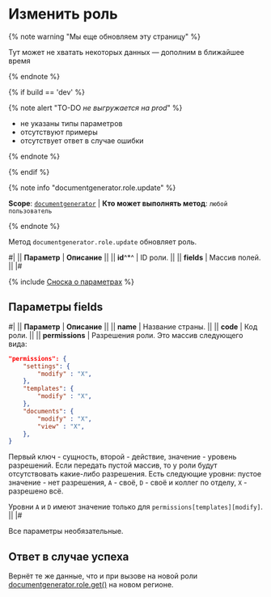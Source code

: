 # Изменить роль

{% note warning "Мы еще обновляем эту страницу" %}

Тут может не хватать некоторых данных — дополним в ближайшее время

{% endnote %}

{% if build == 'dev' %}

{% note alert "TO-DO _не выгружается на prod_" %}

- не указаны типы параметров
- отсутствуют примеры
- отсутствует ответ в случае ошибки

{% endnote %}

{% endif %}

{% note info "documentgenerator.role.update" %}

**Scope**: [`documentgenerator`](../../scopes/permissions.md) | **Кто может выполнять метод**: `любой пользователь`

{% endnote %}

Метод `documentgenerator.role.update` обновляет роль. 

#|
|| **Параметр** | **Описание** ||
|| **id**^*^ | ID роли. ||
|| **fields** | Массив полей. ||
|#

{% include [Сноска о параметрах](../../../_includes/required.md) %}

## Параметры fields

#|
|| **Параметр** | **Описание** ||
|| **name** | Название страны. ||
|| **code** | Код роли. ||
|| **permissions** | Разрешения роли. Это массив следующего вида: 

```json
"permissions": {
	"settings": {
		"modify" : "X",
	},
	"templates": {
		"modify" : "X",
	},
	"documents": {
		"modify" : "X",
		"view" : "X",
	},
}
``` 

Первый ключ - сущность, второй - действие, значение - уровень разрешений. Если передать пустой массив, то у роли будут отсутствовать какие-либо разрешения. Есть следующие уровни: пустое значение - нет разрешения, `A` - своё, `D` - своё и коллег по отделу, `X` - разрешено всё.

Уровни `A` и `D` имеют значение только для `permissions[templates][modify]`. ||
|#

Все параметры необязательные.

## Ответ в случае успеха

Вернёт те же данные, что и при вызове на новой роли [documentgenerator.role.get()](./document-generator-role-get.md) на новом регионе.
